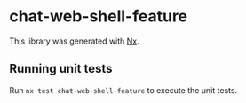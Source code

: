 # chat-web-shell-feature

This library was generated with [Nx](https://nx.dev).

## Running unit tests

Run `nx test chat-web-shell-feature` to execute the unit tests.
